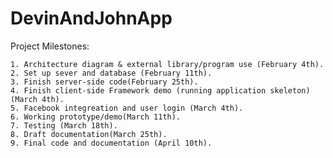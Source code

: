 DevinAndJohnApp
===============
Project Milestones:

    
    1. Architecture diagram & external library/program use (February 4th).
    2. Set up sever and database (February 11th).
    3. Finish server-side code(February 25th).
    4. Finish client-side Framework demo (running application skeleton)(March 4th).
    5. Facebook integreation and user login (March 4th).
    6. Working prototype/demo(March 11th).
    7. Testing (March 18th).
    8. Draft documentation(March 25th).
    9. Final code and documentation (April 10th).
